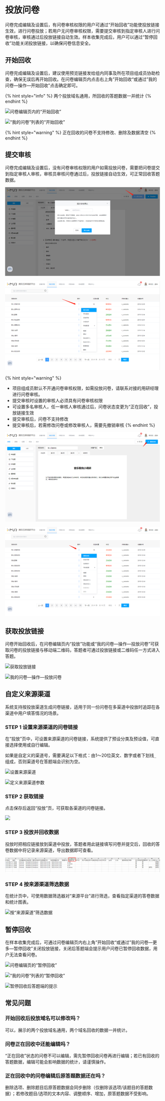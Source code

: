 # 投放问卷

问卷完成编辑及设置后，有问卷审核权限的用户可通过“开始回收”功能使投放链接生效，进行问卷投放；若用户无问卷审核权限，需要提交审核到指定审核人进行问卷审核，审核通过后投放链接自动生效。样本收集完成后，用户可以通过“暂停回收”功能关闭投放链接，以确保问卷信息安全。

## 开始回收

问卷完成编辑及设置后，建议使用预览链接发给组内同事及所在项目组成员协助检查，确保无误后再开始回收。在问卷编辑页内点击右上角”开始回收“或通过”我的问卷—操作—开始回收”点击确定即可。

{% hint style="info" %}
两个投放域名通用，所回收的答题数据一并统计
{% endhint %}

![问卷编辑页内的“开始回收”](../.gitbook/assets/Snipaste\_2023-10-08\_15-02-21.png)

![“我的问卷”列表的“开始回收”](../.gitbook/assets/Snipaste\_2023-10-08\_15-03-14.png)

{% hint style="warning" %}
正在回收的问卷不支持修改、删除及数据清空
{% endhint %}

## 提交审核

问卷完成编辑及设置后，没有问卷审核权限的用户如需投放问卷，需要把问卷提交到指定审核人审核，审核员审核问卷通过后，投放链接自动生效，可正常回收答题数据。

![问卷编辑页内的“提交审核”](<../.gitbook/assets/image (234).png>)

![“我的问卷”列表的“提交审核”](<../.gitbook/assets/image (75).png>)

{% hint style="warning" %}
* 项目组成员默认不开通问卷审核权限，如需投放问卷，请联系对接的用研经理进行问卷审核。
* 提交审核时设置的审核人必须具有问卷审核权限
* 可设置多名审核人，任一审核人审核通过后，问卷状态变更为“正在回收”，投放链接生效
* 提交审核后，问卷不支持修改
* 提交审核后，若需修改问卷或修改审核人，需要先撤销审核
{% endhint %}

![正在审核的问卷支持撤销审核](<../.gitbook/assets/image (750).png>)

![“我的问卷”列表的“撤销审核”](<../.gitbook/assets/image (476).png>)

## 获取投放链接

问卷开始回收后，在问卷编辑页内“投放”功能或“我的问卷—操作—投放问卷”可获取问卷的投放链接与移动端二维码，答题者可通过投放链接或二维码任一方式进入答题。

![获取投放链接](../.gitbook/assets/Snipaste\_2023-10-08\_15-04-43.png)

![我的问卷—操作—投放问卷](../.gitbook/assets/Snipaste\_2023-10-08\_15-05-38.png)

## 自定义来源渠道

系统支持按投放渠道生成问卷链接，适用于同一份问卷在多渠道中投放时追踪在各渠道中用户填答情况的场景。

### STEP 1 设置来源渠道的问卷链接

在“投放”页中，可设置来源渠道的问卷链接，系统提供了预设分类及预设值，可直接选择使用或自行编辑。

如果是自定义的渠道号，需要满足以下格式：由1～20位英文、数字或者下划线`_`组成，否则渠道号在答题端会识别为空。

![设置来源渠道](../.gitbook/assets/Snipaste\_2023-10-08\_15-06-06.png)

![定义来源渠道参数](../.gitbook/assets/Snipaste\_2023-10-08\_15-06-41.png)

### STEP 2 获取链接

点击保存后返回“投放”页，可获取各渠道的问卷链接。

![](../.gitbook/assets/Snipaste\_2023-10-08\_15-07-22.png)

### STEP 3 投放并回收数据

投放时把相应链接放到渠道中投放，答题者用此链接填写问卷并提交后，回收的答卷数据中将记录来源渠道，导出数据即可查看。

![渠道值会记录在“来源平台”列](<../.gitbook/assets/image (154).png>)

### STEP 4 按来源渠道筛选数据

在统计页中，可使用数据筛选器对“来源平台”进行筛选，查看指定渠道的答卷数据和统计图表。

![按“来源渠道”筛选数据](../.gitbook/assets/Snipaste\_2023-10-08\_15-08-11.png)

## 暂停回收

在样本收集完成后，可通过问卷编辑页内右上角”开始回收“或通过”我的问卷—更多—暂停回收”关闭投放链接，关闭后答题端会提示用户问卷已暂停回收数据，用户无法查看问卷。

![问卷编辑页的“暂停回收”](../.gitbook/assets/Snipaste\_2023-10-08\_15-10-32.png)

![“我的问卷”列表的“暂停回收”](../.gitbook/assets/Snipaste\_2023-10-08\_15-10-50.png)

![暂停回收后答题端的提示](../.gitbook/assets/Snipaste\_2023-10-08\_15-11-52.png)



## 常见问题

### 开始回收后投放域名可以修改吗？

可以，展示的两个投放域名通用，两个域名回收的数据一并统计。



### 问卷正在回收中还能编辑吗？

“正在回收”状态的问卷不可以编辑，需先暂停回收问卷再进行编辑；若已有回收的答题数据，编辑可能会影响数据的统计，请谨慎操作。



### 正在回收中的问卷编辑后原答题数据还在吗？

删除选项、删除题目后原答题数据会同步删除（仅删除该选项/该题目的答题数据）；若修改题目/选项的文本内容、调整顺序、增加，原答题数据不受影响。





